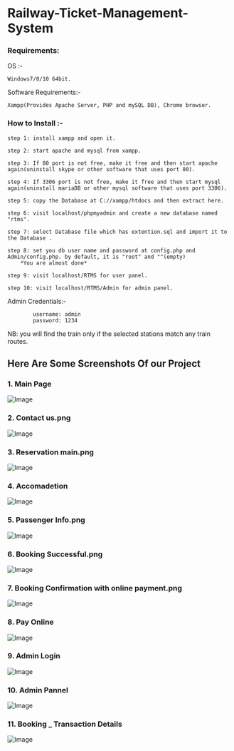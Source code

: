 # Railway-Ticket-Management-System

### Requirements:

OS :- 
```
Windows7/8/10 64bit.
```

Software Requirements:- 
```
Xampp(Provides Apache Server, PHP and mySQL DB), Chrome browser.
```

### How to Install :- 


```
step 1: install xampp and open it.

step 2: start apache and mysql from xampp.

step 3: If 80 port is not free, make it free and then start apache again(uninstall skype or other software that uses port 80).

step 4: If 3306 port is not free, make it free and then start mysql again(uninstall mariaDB or other mysql software that uses port 3306).

step 5: copy the Database at C://xampp/htdocs and then extract here.

step 6: visit localhost/phpmyadmin and create a new database named "rtms".

step 7: select Database file which has extention.sql and import it to the Database .

step 8: set you db user name and password at config.php and Admin/config.php. by default, it is "root" and ""(empty)
    *You are almost done*

step 9: visit localhost/RTMS for user panel.

step 10: visit localhost/RTMS/Admin for admin panel.
```

Admin Credentials:-
```
        username: admin
        password: 1234
```

NB: you will find the train only if the selected stations match any train routes.

## Here Are Some Screenshots Of our Project

### 1. Main Page
![Image](https://github.com/theashishgavade/Railway-Ticket-Management-System/blob/main/Screenshots/1.%20Main%20Page.png)



### 2. Contact us.png
![Image](https://github.com/theashishgavade/Railway-Ticket-Management-System/blob/main/Screenshots/2.%20Contact%20us.png)



### 3. Reservation main.png
![Image](https://github.com/theashishgavade/Railway-Ticket-Management-System/blob/main/Screenshots/3.%20Reservation%20main.png)



### 4. Accomadetion
![Image](https://github.com/theashishgavade/Railway-Ticket-Management-System/blob/main/Screenshots/4.%20Accomadetion.png)



### 5. Passenger Info.png
![Image](https://github.com/theashishgavade/Railway-Ticket-Management-System/blob/main/Screenshots/5.%20Passenger%20Info.png)



### 6. Booking Successful.png
![Image](https://github.com/theashishgavade/Railway-Ticket-Management-System/blob/main/Screenshots/6.%20Booking%20Successful.png)



### 7. Booking Confirmation with online payment.png
![Image](https://github.com/theashishgavade/Railway-Ticket-Management-System/blob/main/Screenshots/7.%20Booking%20Confirmation%20with%20online%20payment.png)



### 8. Pay Online
![Image](https://github.com/theashishgavade/Railway-Ticket-Management-System/blob/main/Screenshots/7.1%20Pay%20Online.png)



### 9. Admin Login
![Image](https://github.com/theashishgavade/Railway-Ticket-Management-System/blob/main/Screenshots/8.%20Admin%20Login_.png)



### 10. Admin Pannel
![Image](https://github.com/theashishgavade/Railway-Ticket-Management-System/blob/main/Screenshots/9.%20Admin%20Pannel.png)



### 11. Booking _ Transaction Details
![Image](https://github.com/theashishgavade/Railway-Ticket-Management-System/blob/main/Screenshots/10.%20Booking%20_%20Transaction%20Details.png)


